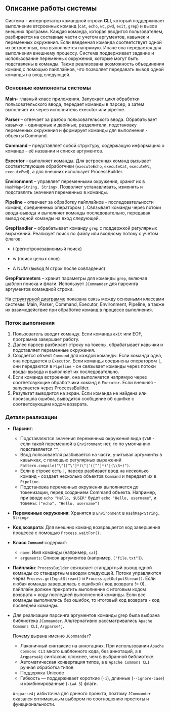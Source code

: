 ## Описание работы системы

Система - интерпретатор командной строки **CLI**, который поддерживает выполнение втсроенных
команд (`cat`, `echo`, `wc`, `pwd`, `exit`, `grep`) и вызов внешних программ.
Каждая команда, которая вводится пользователем,
разбирается на составные части с учетом аргументов, кавычек и переменных окружения. Если введенная команда соответствует
одной из встроенных, она выполняется напрямую. Иначе она передается для выполнения внешнему процессу.
Система поддерживает задание и использование переменных окружения, которые могут быть подставлены в команды. Также
реализована возможность объединения команд с помощью пайплайнов, что позволяет передавать вывод одной команды на вход
следующей.

### Основные компоненты системы

**Main**– главный класс приложения. Запускает цикл обработки пользовательского ввода, передает команды в парсер, а затем
выполняет их через исполнитель executor или pipeline.

**Parser** – отвечает за разбор пользовательского ввода. Обрабатывает кавычки - одинарные и двойные, разделители,
подстановку переменных
окружения и формирует команды для выполнения - объекты Command.

**Command** – представляет собой структуру, содержащую информацию о команде - её названии и списке аргументов.

**Executor** – выполняет команды. Для встроенных команд вызывает соответствующие
обработчики (`executeEcho`, `executeCat`, `executeWc`, `executePwd`), а для внешних использует ProcessBuilder.

**Environment** – управляет переменными окружения, хранит их в `HashMap<String, String>`. Позволяет устанавливать,
изменять и подставлять значения переменных в
команды.

**Pipeline** – отвечает за обработку пайплайнов - последовательности команд, соединенных оператором `|`. Связывает
команды через потоки ввода-вывода и выполняет команды последовательно, передавая вывод одной команды на вход следующей.

**GrepHandler** – обрабатывает команду `grep` с поддержкой регулярных выражений. Реализует поиск по файлу или входному
потоку с учетом флагов:

- i (регистронезависимый поиск)

- w (поиск целых слов)

- A NUM (вывод N строк после совпадения)

**GrepParameters** – хранит параметры для команды `grep`, включая шаблон поиска и флаги. Использует `JCommander` для парсинга
аргументов командной строки.

На [структурной диаграмме](se-hw-diagram.jpg) показана связь между основными классами системы: Main, Parser, Command,
Executor, Environment, Pipeline, а также их взаимодействие при обработке команд в процессе выполнения.

### Поток выполнения

1. Пользователь вводит команду. Если команда `exit` или EOF, программа завершает работу.
2. Далее парсер разбирает строку на токены, обрабатывает кавычки и подставляет переменные окружения.
3. Создается объект `Command` для каждой команды. Если команда одна, она передается в `Executor`. Если команды соединены
   оператором `|`, они передаются в `Pipeline` - он связывает команды через потоки ввода-вывода и выполняет их
   последовательно.
4. Если команда встроенная, она выполняется напрямую через соответсвующие обработчики команд в `Executor`. Если
   внешняя - запускается через ProccessBuilder.
5. Результат выводится на экран. Если команда не найдена или произошла ошибка, выводится сообщение об ошибке с
   соответсвующим кодом возврата.

### Детали реализации

- **Парсинг**:
    - Подставляются значения переменных окружения вида `$VAR` - если такой переменной в `Environment` нет, то по
      умолчанию подставляется `""`.
    - Ввод пользоваетля разбивается на части, учитывая аргументы в кавычках, с помощью регулярных
      выражений `Pattern.compile("\"([^\"]*)\"|'([^']*)'|(\\S+)")`.
    - Если в строке есть `|`, парсер разбивает ввод на несколько команд - создает несколько объектов `Command` и
      передает их
      в `Pipeline`.
    - Подстановка переменных окружения выполняется до токенизации, перед созданием Command объекта. Например, при
      вводе `echo "Hello, $USER"` будет `echo "Hello, username"`, и токены: `["echo", "Hello, username"]`
- **Переменные окружения**: Хранятся в `Environment` в `HashMap<String, String>`
- **Код возврата**: Для внешних команд возвращается код завершения процесса с помощью `Process.waitFor()`.
- **Класс `Command`** содержит:
    - `name`: Имя команды (например, `cat`).
    - `arguments`: Список аргументов (например, `["file.txt"]`).
- **Пайплайн**: `ProcessBuilder` связывает стандартный вывод одной команды со стандартным вводом следующей. Потоки
  управляются через `Process.getInputStream()` и `Process.getOutputStream()`. Если любая команда завершилась с ошибкой (
  код возврата != 0), пайплайн должен прекратить выполнение с итоговым кодом возврата = коду последней выполненной
  команды. Если все команды выполнились без ошибок, то итоговый код возврата - код последней команды.
- Для реализации парсинга аргументов команды grep была выбрана библиотека `JCommander`. Альтернативно рассматривались `Apache Commons CLI`, `Argparse4j`.

    Почему вырана именно `JCommander`?
    - Лаконичный синтаксис на аннотациях. При использовании `Apache Commons CLI` много шаблонного кода, без аннотаций, а в `Argparse4j` синтаксис сложнее, чем в выбранной библиотеке.
    - Автоматическая конвертация типов, а в `Apache Commons CLI` ручная обработка типов
    - Поддержка Unicode
    - Гибкость — поддерживает короткие (`-i`), длинные (`--ignore-case`) и комбинированные (`-iwA 5`) флаги.
    
    `Argparse4j` избыточна для данного проекта, поэтому `JCommander` оказался оптимальным выбором по соотношению простоты и функциональности.
